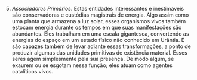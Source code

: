 5. *Associadores Primários*. Estas entidades interessantes e inestimáveis são conservadoras e custódias magistrais de energia. Algo assim como  uma planta que armazena a luz solar, esses organismos vivos também estocam energia durante os tempos em que suas manifestações são abundantes. Eles trabalham em uma escala gigantesca, convertendo as energias do espaço em um estado físico não conhecido em Urântia. E são capazes também de levar adiante essas transformações, a ponto de produzir algumas das unidades primitivas de existência material. Esses seres agem simplesmente pela sua presença. De modo algum, se exaurem ou se esgotam nessa função; eles atuam como agentes catalíticos vivos.